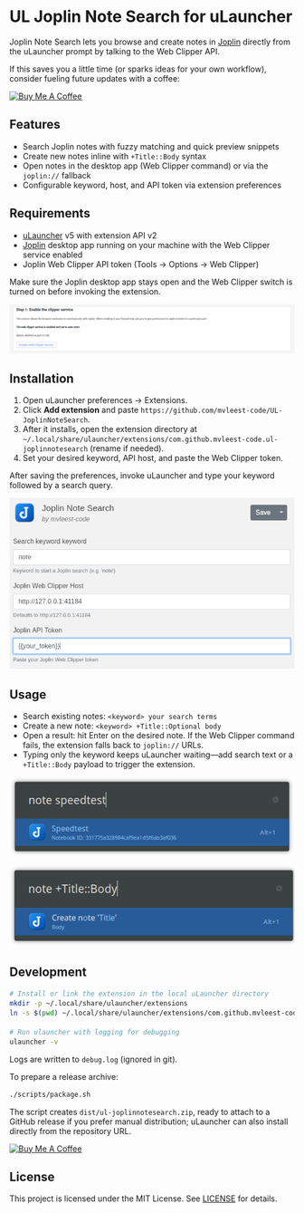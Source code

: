 # UL Joplin Note Search for uLauncher

Joplin Note Search lets you browse and create notes in [Joplin](https://joplinapp.org/) directly from the uLauncher prompt by talking to the Web Clipper API.

If this saves you a little time (or sparks ideas for your own workflow), consider fueling future updates with a coffee:

<a href="https://www.buymeacoffee.com/mvleestapp" target="_blank">
  <img
    src="https://cdn.buymeacoffee.com/buttons/v2/default-yellow.png"
    alt="Buy Me A Coffee"
    height="60"
    width="217"
  />
</a>

## Features
- Search Joplin notes with fuzzy matching and quick preview snippets
- Create new notes inline with `+Title::Body` syntax
- Open notes in the desktop app (Web Clipper command) or via the `joplin://` fallback
- Configurable keyword, host, and API token via extension preferences

## Requirements
- [uLauncher](https://ulauncher.io/) v5 with extension API v2
- [Joplin](https://joplinapp.org/) desktop app running on your machine with the Web Clipper service enabled
- Joplin Web Clipper API token (Tools → Options → Web Clipper)

Make sure the Joplin desktop app stays open and the Web Clipper switch is turned on before invoking the extension.

![Joplin Web Clipper settings showing service enabled and token](images/enablewebclipper.png)

## Installation
1. Open uLauncher preferences → Extensions.
2. Click **Add extension** and paste `https://github.com/mvleest-code/UL-JoplinNoteSearch`.
3. After it installs, open the extension directory at `~/.local/share/ulauncher/extensions/com.github.mvleest-code.ul-joplinnotesearch` (rename if needed).
4. Set your desired keyword, API host, and paste the Web Clipper token.

After saving the preferences, invoke uLauncher and type your keyword followed by a search query.

![Extension settings showing configurable keyword, host, and token fields](images/settings.png)

## Usage
- Search existing notes: `<keyword> your search terms`
- Create a new note: `<keyword> +Title::Optional body`
- Open a result: hit Enter on the desired note. If the Web Clipper command fails, the extension falls back to `joplin://` URLs.
- Typing only the keyword keeps uLauncher waiting—add search text or a `+Title::Body` payload to trigger the extension.

![Searching for a note from uLauncher](images/searchnote.png)

![Creating a note inline](images/addnote.png)

## Development
```bash
# Install or link the extension in the local uLauncher directory
mkdir -p ~/.local/share/ulauncher/extensions
ln -s $(pwd) ~/.local/share/ulauncher/extensions/com.github.mvleest-code.ul-joplinnotesearch

# Run ulauncher with logging for debugging
ulauncher -v
```

Logs are written to `debug.log` (ignored in git).

To prepare a release archive:

```bash
./scripts/package.sh
```

The script creates `dist/ul-joplinnotesearch.zip`, ready to attach to a GitHub release if you prefer manual distribution; uLauncher can also install directly from the repository URL.

<a href="https://www.buymeacoffee.com/mvleestapp" target="_blank">
  <img
    src="https://cdn.buymeacoffee.com/buttons/v2/default-yellow.png"
    alt="Buy Me A Coffee"
    height="60"
    width="217"
  />
</a>

## License
This project is licensed under the MIT License. See [LICENSE](LICENSE) for details.
